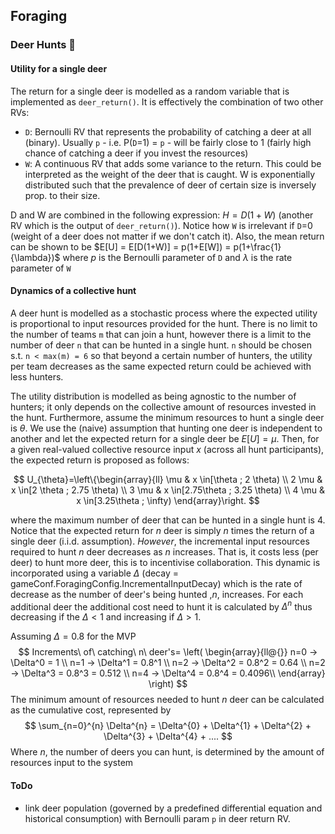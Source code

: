 ## Foraging

### Deer Hunts 🦌

#### Utility for a single deer
The return for a single deer is modelled as a random variable that is implemented as `deer_return()`. It is effectively the combination of two other RVs:
- `D`: Bernoulli RV that represents the probability of catching a deer at all (binary). Usually `p` - i.e. P(`D`=1) = `p` - will be fairly close to 1 (fairly high chance of catching a deer if you invest the resources)
- `W`: A continuous RV that adds some variance to the return. This could be interpreted as the weight of the deer that is caught. W is exponentially distributed such that the prevalence of deer of certain size is inversely prop. to their size.

D and W are combined in the following expression: $H = D(1+W)$ (another RV which is the output of `deer_return()`). Notice how `W` is irrelevant if `D`=0 (weight of a deer does not matter if we don't catch it). Also, the mean return can be shown to be $E[U] = E[D(1+W)] = p(1+E[W]) = p(1+\frac{1}{\lambda})$ where $p$ is the Bernoulli parameter of `D` and $\lambda$ is the rate parameter of `W`

#### Dynamics of a collective hunt
A deer hunt is modelled as a stochastic process where the expected utility is proportional to input resources provided for the hunt. There is no limit to the number of teams `m` that can join a hunt, however there is a limit to the number of deer `n` that can be hunted in a single hunt. `n` should be chosen s.t. `n < max(m) = 6` so that beyond a certain number of hunters, the utility per team decreases as the same expected return could be achieved with less hunters. 

The utility distribution is modelled as being agnostic to the number of hunters; it only depends on the collective amount of resources invested in the hunt. Furthermore, assume the minimum resources to hunt a single deer is $\theta$. We use the (naive) assumption that hunting one deer is independent to another and let the expected return for a single deer be $E[U]=\mu$. Then, for a given real-valued collective resource input $x$ (across all hunt participants), the expected return is proposed as follows:

$$
U_{\theta}=\left\{\begin{array}{ll}
\mu & x \in[\theta ; 2 \theta) \\
2 \mu & x \in[2 \theta ; 2.75 \theta) \\
3 \mu & x \in[2.75\theta ; 3.25 \theta) \\
4 \mu & x \in[3.25\theta ; \infty)
\end{array}\right.
$$

where the maximum number of deer that can be hunted in a single hunt is 4. Notice that the expected return for $n$ deer is simply $n$ times the return of a single deer (i.i.d. assumption). *However*, the incremental input resources required to hunt $n$ deer decreases as $n$ increases. That is, it costs less (per deer) to hunt more deer, this is to incentivise collaboration. This dynamic is incorporated using a variable $\Delta$ (decay = gameConf.ForagingConfig.IncrementalInputDecay) which is the rate of decrease as the number of deer's being hunted ,$n$, increases. For each additional deer the additional cost need to hunt it is calculated by $\Delta^n$ thus decreasing if the $\Delta < 1$ and increasing if $\Delta > 1$. 

Assuming $\Delta=0.8$ for the MVP 
$$ Increments\ of\ catching\ n\ deer's=
\left( \begin{array}{ll@{}}
n=0 -> \Delta^0 = 1 \\
n=1 -> \Delta^1 = 0.8^1 \\
n=2 -> \Delta^2 = 0.8^2 = 0.64 \\
n=2 -> \Delta^3 = 0.8^3 = 0.512 \\
n=4 -> \Delta^4 = 0.8^4 = 0.4096\\ 
\end{array} \right) $$
The minimum amount of resources needed to hunt $n$ deer can be calculated as the cumulative cost, represented by 
$$ 
\sum_{n=0}^{n} \Delta^{n} = \Delta^{0} + \Delta^{1} + \Delta^{2} + \Delta^{3} + \Delta^{4} + ....
$$
Where $n$, the number of deers you can hunt, is determined by the amount of resources input to the system 

#### ToDo

- link deer population (governed by a predefined differential equation and historical consumption) with Bernoulli param `p` in deer return RV.
